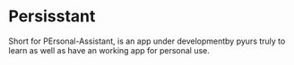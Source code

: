# Persisstant

Short for PErsonal-Assistant, is an app under developmentby pyurs truly to learn as well as have an working app for personal use.

